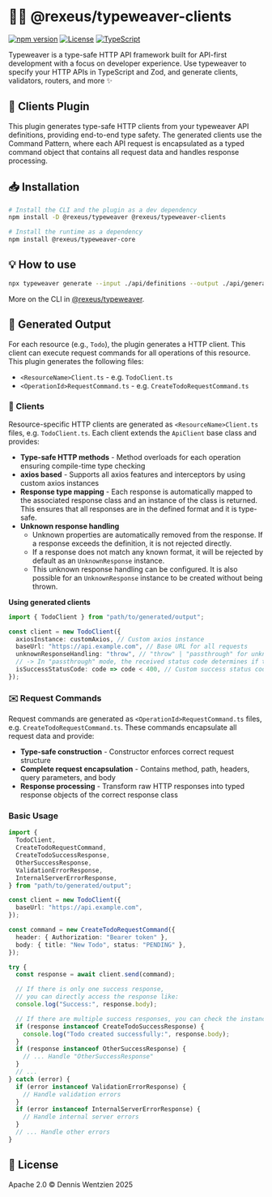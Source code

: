 # 🧵✨ @rexeus/typeweaver-clients

[![npm version](https://img.shields.io/npm/v/@rexeus/typeweaver-clients.svg)](https://www.npmjs.com/package/@rexeus/typeweaver-clients)
[![License](https://img.shields.io/badge/License-Apache%202.0-blue.svg)](https://opensource.org/licenses/Apache-2.0)
[![TypeScript](https://img.shields.io/badge/TypeScript-Ready-blue.svg)](https://www.typescriptlang.org/)

Typeweaver is a type-safe HTTP API framework built for API-first development with a focus on
developer experience. Use typeweaver to specify your HTTP APIs in TypeScript and Zod, and generate
clients, validators, routers, and more ✨

## 📝 Clients Plugin

This plugin generates type-safe HTTP clients from your typeweaver API definitions, providing
end-to-end type safety. The generated clients use the Command Pattern, where each API request is
encapsulated as a typed command object that contains all request data and handles response
processing.

## 📥 Installation

```bash
# Install the CLI and the plugin as a dev dependency
npm install -D @rexeus/typeweaver @rexeus/typeweaver-clients

# Install the runtime as a dependency
npm install @rexeus/typeweaver-core
```

## 💡 How to use

```bash
npx typeweaver generate --input ./api/definitions --output ./api/generated --plugins clients
```

More on the CLI in [@rexeus/typeweaver](https://github.com/rexeus/typeweaver/tree/main/packages/cli/README.md#️-cli).

## 📂 Generated Output

For each resource (e.g., `Todo`), the plugin generates a HTTP client. This client can execute
request commands for all operations of this resource. This plugin generates the following files:

- `<ResourceName>Client.ts` - e.g. `TodoClient.ts`
- `<OperationId>RequestCommand.ts` - e.g. `CreateTodoRequestCommand.ts`

### 📡 Clients

Resource-specific HTTP clients are generated as `<ResourceName>Client.ts` files, e.g.
`TodoClient.ts`. Each client extends the `ApiClient` base class and provides:

- **Type-safe HTTP methods** - Method overloads for each operation ensuring compile-time type
  checking
- **axios based** - Supports all axios features and interceptors by using custom axios instances
- **Response type mapping** - Each response is automatically mapped to the associated response class
  and an instance of the class is returned. This ensures that all responses are in the defined
  format and it is type-safe.
- **Unknown response handling**
  - Unknown properties are automatically removed from the response. If a response exceeds the
    definition, it is not rejected directly.
  - If a response does not match any known format, it will be rejected by default as an
    `UnknownResponse` instance.
  - This unknown response handling can be configured. It is also possible for an `UnknownResponse`
    instance to be created without being thrown.

**Using generated clients**

```typescript
import { TodoClient } from "path/to/generated/output";

const client = new TodoClient({
  axiosInstance: customAxios, // Custom axios instance
  baseUrl: "https://api.example.com", // Base URL for all requests
  unknownResponseHandling: "throw", // "throw" | "passthrough" for unknown responses
  // -> In "passthrough" mode, the received status code determines if the response is thrown
  isSuccessStatusCode: code => code < 400, // Custom success status code predicate, determines whether the response is successful or should be thrown
});
```

### ✉️ Request Commands

Request commands are generated as `<OperationId>RequestCommand.ts` files, e.g.
`CreateTodoRequestCommand.ts`. These commands encapsulate all request data and provide:

- **Type-safe construction** - Constructor enforces correct request structure
- **Complete request encapsulation** - Contains method, path, headers, query parameters, and body
- **Response processing** - Transform raw HTTP responses into typed response objects of the correct
  response class

### Basic Usage

```typescript
import {
  TodoClient,
  CreateTodoRequestCommand,
  CreateTodoSuccessResponse,
  OtherSuccessResponse,
  ValidationErrorResponse,
  InternalServerErrorResponse,
} from "path/to/generated/output";

const client = new TodoClient({
  baseUrl: "https://api.example.com",
});

const command = new CreateTodoRequestCommand({
  header: { Authorization: "Bearer token" },
  body: { title: "New Todo", status: "PENDING" },
});

try {
  const response = await client.send(command);

  // If there is only one success response,
  // you can directly access the response like:
  console.log("Success:", response.body);

  // If there are multiple success responses, you can check the instance like:
  if (response instanceof CreateTodoSuccessResponse) {
    console.log("Todo created successfully:", response.body);
  }
  if (response instanceof OtherSuccessResponse) {
    // ... Handle "OtherSuccessResponse"
  }
  // ...
} catch (error) {
  if (error instanceof ValidationErrorResponse) {
    // Handle validation errors
  }
  if (error instanceof InternalServerErrorResponse) {
    // Handle internal server errors
  }
  // ... Handle other errors
}
```

## 📄 License

Apache 2.0 © Dennis Wentzien 2025
